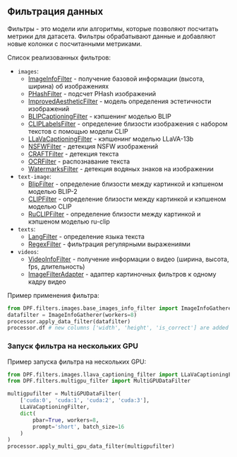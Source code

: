## Фильтрация данных

Фильтры - это модели или алгоритмы, которые позволяют посчитать метрики для датасета.
Фильтры обрабатывают данные и добавляют новые колонки с посчитанными метриками.

Список реализованных фильтров:
- `images`:
  - [ImageInfoFilter](../DPF/filters/images/info_filter.py) - получение базовой информации (высота, ширина) об изображениях
  - [PHashFilter](../DPF/filters/images/hash_filters.py) - подсчет PHash изображений
  - [ImprovedAestheticFilter](../DPF/filters/images/aesthetic_improved_filter.py) - модель определения эстетичности изображений
  - [BLIPCaptioningFilter](../DPF/filters/images/blip_captioning_filter.py) - кэпшенинг моделью BLIP
  - [CLIPLabelsFilter](../DPF/filters/images/cliplabels_filter.py) - определение близости изображения с набором текстов с помощью модели CLIP
  - [LLaVaCaptioningFilter](../DPF/filters/images/llava_captioning_filter.py) - кэпшенинг моделью LLaVA-13b
  - [NSFWFilter](../DPF/filters/images/nsfw_filter.py) - детекция NSFW изображений
  - [CRAFTFilter](../DPF/filters/images/text_detection_filter.py) - детекция текста
  - [OCRFilter](../DPF/filters/images/ocr_filter.py) - распознавание текста
  - [WatermarksFilter](../DPF/filters/images/watermarks_filter.py) - детекция водяных знаков на изображении
- `text-image`:
  - [BlipFilter](../DPF/filters/text2image/blip_filter.py) - определение близости между картинкой и кэпшеном моделью BLIP-2
  - [CLIPFilter](../DPF/filters/text2image/clip_filter.py) - определение близости между картинкой и кэпшеном моделью CLIP
  - [RuCLIPFilter](../DPF/filters/text2image/ruclip_filter.py) - определение близости между картинкой и кэпшеном моделью ru-clip
- `texts`:
  - [LangFilter](../DPF/filters/texts/lang_filter.py) - определение языка текста
  - [RegexFilter](../DPF/filters/texts/regex_filter.py) - фильтрация регулярными выражениями
- `videos`:
  - [VideoInfoFilter](../DPF/filters/videos/info_filter.py) - получение информации о видео (ширина, высота, fps, длительность)
  - [ImageFilterAdapter](../DPF/filters/videos/image_filter_adapter.py) - адаптер картиночных фильтров к одному кадру видео

Пример применения фильтра:
```python
from DPF.filters.images.base_images_info_filter import ImageInfoGatherer
datafilter = ImageInfoGatherer(workers=8)
processor.apply_data_filter(datafilter)
processor.df # new columns ['width', 'height', 'is_correct'] are added
```

### Запуск фильтра на нескольких GPU

Пример запуска фильтра на нескольких GPU:

```python
from DPF.filters.images.llava_captioning_filter import LLaVaCaptioningFilter
from DPF.filters.multigpu_filter import MultiGPUDataFilter

multigpufilter = MultiGPUDataFilter(
    ['cuda:0', 'cuda:1', 'cuda:2', 'cuda:3'],
    LLaVaCaptioningFilter,
    dict(
        pbar=True, workers=8,
        prompt='short', batch_size=16
    )
)
processor.apply_multi_gpu_data_filter(multigpufilter)
```